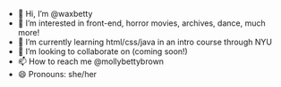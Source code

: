 - 👋 Hi, I’m @waxbetty
- 👀 I’m interested in front-end, horror movies, archives, dance, much more!
- 🌱 I’m currently learning html/css/java in an intro course through NYU
- 💞️ I’m looking to collaborate on (coming soon!)
- 📫 How to reach me @mollybettybrown
- 😄 Pronouns: she/her

<!---
waxbetty/waxbetty is a ✨ special ✨ repository because its `README.md` (this file) appears on your GitHub profile.
You can click the Preview link to take a look at your changes.
--->
